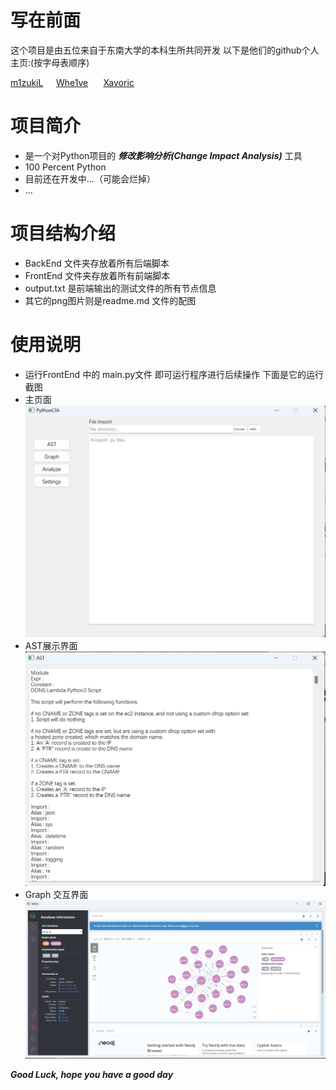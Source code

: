 # 写在前面
这个项目是由五位来自于东南大学的本科生所共同开发
以下是他们的github个人主页:(按字母表顺序)

  [m1zukiL](https://github.com/m1zukiL)$\quad$ [Whe1ve](https://github.com/Whe1veWUPK) $\quad$ [Xavoric](https://github.com/Xavoric) 
# 项目简介
* 是一个对Python项目的 ***修改影响分析(Change Impact Analysis)*** 工具
* 100 Percent Python
* 目前还在开发中...（可能会烂掉）
* ...
# 项目结构介绍
* BackEnd 文件夹存放着所有后端脚本
* FrontEnd 文件夹存放着所有前端脚本
* output.txt 是前端输出的测试文件的所有节点信息
* 其它的png图片则是readme.md 文件的配图
# 使用说明
* 运行FrontEnd 中的 main.py文件 即可运行程序进行后续操作 下面是它的运行截图
* 主页面![Alt text](MainFrame.png)
* AST展示界面![Alt text](AST.png)
* Graph 交互界面![Alt text](MDG.png)


***Good Luck, hope you have a good day***